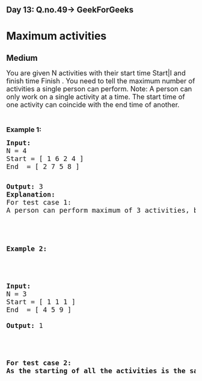 <h2>Day 13: Q.no.49-> GeekForGeeks</h2>

# Maximum activities
## Medium
<div class="problems_problem_content__Xm_eO"><div class="entry-content">
<p><span style="font-size:18px">You are given N activities with their start time Start|I and finish time Finish . You need to tell the maximum number of activities a single person can perform.
Note:
A person can only work on a single activity at a time. The start time of one activity can coincide with the end time of another.</span></p>

<p>&nbsp;</p>

<p><strong><span style="font-size:18px">Example 1:</span></strong></p>

<pre><span style="font-size:18px"><strong>Input:</strong>
N = 4
Start = [ 1 6 2 4 ]
End  = [ 2 7 5 8 ]
</span>

<span style="font-size:18px"><strong>Output:</strong> 3 </span>
<span style="font-size:18px"><strong>Explanation:</strong>
For test case 1: 
A person can perform maximum of 3 activities, by performing the activities in the given order 1 - > 3 -> 2.



<p><strong><span style="font-size:18px">Example 2:</span></strong></p>

<pre><span style="font-size:18px"><strong>Input:</strong>
N = 3
Start = [ 1 1 1 ]
End  = [ 4 5 9 ]
</span>
<span style="font-size:18px"><strong>Output:</strong> 1 </span>
</pre>

<p><span style="font-size:18px"><strong>For test case 2:
As the starting of all the activities is the same, a person can perform a maximum of 1 activity.</span></p>
</span></pre>
